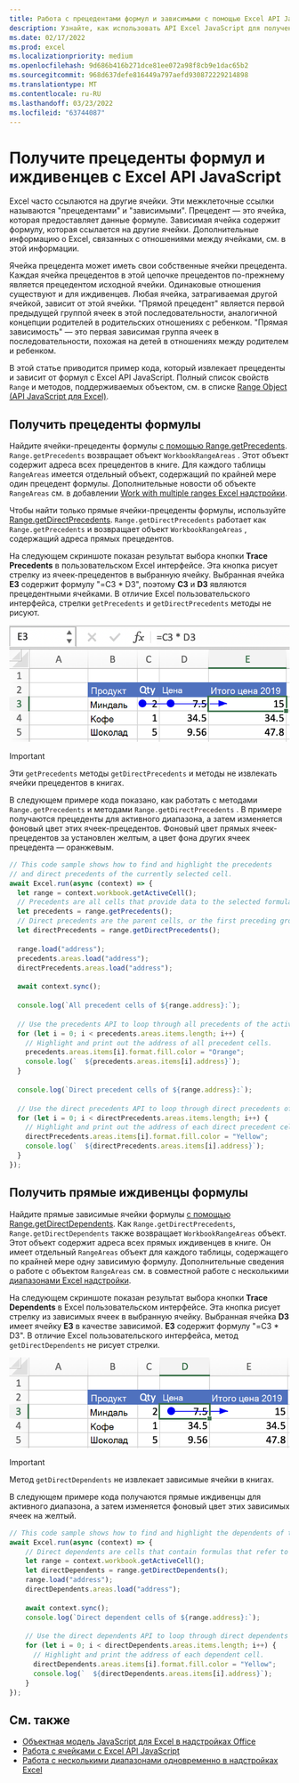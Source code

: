 ```yaml
---
title: Работа с прецедентами формул и зависимыми с помощью Excel API JavaScript
description: Узнайте, как использовать API Excel JavaScript для получения прецедентов формул и зависимых.
ms.date: 02/17/2022
ms.prod: excel
ms.localizationpriority: medium
ms.openlocfilehash: 9d686b416b271dce81ee072a98f8cb9e1dac65b2
ms.sourcegitcommit: 968d637defe816449a797aefd930872229214898
ms.translationtype: MT
ms.contentlocale: ru-RU
ms.lasthandoff: 03/23/2022
ms.locfileid: "63744087"
---
```

# <a name="get-formula-precedents-and-dependents-using-the-excel-javascript-api"></a>Получите прецеденты формул и иждивенцев с Excel API JavaScript

Excel часто ссылаются на другие ячейки. Эти межклеточные ссылки называются "прецедентами" и "зависимыми". Прецедент — это ячейка, которая предоставляет данные формуле. Зависимая ячейка содержит формулу, которая ссылается на другие ячейки. Дополнительные информацию о Excel, связанных с отношениями между ячейками, см[](https://support.microsoft.com/office/a59bef2b-3701-46bf-8ff1-d3518771d507). в этой информации.

Ячейка прецедента может иметь свои собственные ячейки прецедента. Каждая ячейка прецедентов в этой цепочке прецедентов по-прежнему является прецедентом исходной ячейки. Одинаковые отношения существуют и для иждивенцев. Любая ячейка, затрагиваемая другой ячейкой, зависит от этой ячейки. "Прямой прецедент" является первой предыдущей группой ячеек в этой последовательности, аналогичной концепции родителей в родительских отношениях с ребенком. "Прямая зависимость" — это первая зависимая группа ячеек в последовательности, похожая на детей в отношениях между родителем и ребенком.

В этой статье приводится пример кода, который извлекает прецеденты и зависит от формул с Excel API JavaScript. Полный список свойств `Range` и методов, поддерживаемых объектом, см. в списке [Range Object (API JavaScript для Excel)](/javascript/api/excel/excel.range).

## <a name="get-the-precedents-of-a-formula"></a>Получить прецеденты формулы

Найдите ячейки-прецеденты формулы [с помощью Range.getPrecedents](/javascript/api/excel/excel.range#excel-excel-range-getprecedents-member(1)). `Range.getPrecedents` возвращает объект `WorkbookRangeAreas` . Этот объект содержит адреса всех прецедентов в книге. Для каждого таблицы `RangeAreas` имеется отдельный объект, содержащий по крайней мере один прецедент формулы. Дополнительные новости об объекте `RangeAreas` см. в добавлении [Work with multiple ranges Excel надстройки](excel-add-ins-multiple-ranges.md).

Чтобы найти только прямые ячейки-прецеденты формулы, используйте [Range.getDirectPrecedents](/javascript/api/excel/excel.range#excel-excel-range-getdirectprecedents-member(1)). `Range.getDirectPrecedents` работает как `Range.getPrecedents` и возвращает объект `WorkbookRangeAreas` , содержащий адреса прямых прецедентов.

На следующем скриншоте показан результат выбора кнопки **Trace Precedents** в пользовательском Excel интерфейсе. Эта кнопка рисует стрелку из ячеек-прецедентов в выбранную ячейку. Выбранная ячейка **E3** содержит формулу "=C3 * D3", поэтому **C3** и **D3** являются прецедентными ячейками. В отличие Excel пользовательского интерфейса, стрелки `getPrecedents` и `getDirectPrecedents` методы не рисуют.

![Отслеживание прецедентных ячеек стрелки Excel пользовательского интерфейса.](../images/excel-ranges-trace-precedents.png)

> [!IMPORTANT]
> Эти `getPrecedents` методы `getDirectPrecedents` и методы не извлекать ячейки прецедентов в книгах.

В следующем примере кода показано, как работать с методами `Range.getPrecedents` и методами `Range.getDirectPrecedents` . В примере получаются прецеденты для активного диапазона, а затем изменяется фоновый цвет этих ячеек-прецедентов. Фоновый цвет прямых ячеек-прецедентов за установлен желтым, а цвет фона других ячеек прецедента — оранжевым.

```js
// This code sample shows how to find and highlight the precedents 
// and direct precedents of the currently selected cell.
await Excel.run(async (context) => {
  let range = context.workbook.getActiveCell();
  // Precedents are all cells that provide data to the selected formula.
  let precedents = range.getPrecedents();
  // Direct precedents are the parent cells, or the first preceding group of cells that provide data to the selected formula.    
  let directPrecedents = range.getDirectPrecedents();

  range.load("address");
  precedents.areas.load("address");
  directPrecedents.areas.load("address");
  
  await context.sync();

  console.log(`All precedent cells of ${range.address}:`);
  
  // Use the precedents API to loop through all precedents of the active cell.
  for (let i = 0; i < precedents.areas.items.length; i++) {
    // Highlight and print out the address of all precedent cells.
    precedents.areas.items[i].format.fill.color = "Orange";
    console.log(`  ${precedents.areas.items[i].address}`);
  }

  console.log(`Direct precedent cells of ${range.address}:`);

  // Use the direct precedents API to loop through direct precedents of the active cell.
  for (let i = 0; i < directPrecedents.areas.items.length; i++) {
    // Highlight and print out the address of each direct precedent cell.
    directPrecedents.areas.items[i].format.fill.color = "Yellow";
    console.log(`  ${directPrecedents.areas.items[i].address}`);
  }
});
```

## <a name="get-the-direct-dependents-of-a-formula"></a>Получить прямые иждивенцы формулы

Найдите прямые зависимые ячейки формулы [с помощью Range.getDirectDependents](/javascript/api/excel/excel.range#excel-excel-range-getdirectdependents-member(1)). Как `Range.getDirectPrecedents`, `Range.getDirectDependents` также возвращает `WorkbookRangeAreas` объект. Этот объект содержит адреса всех прямых иждивенцев в книге. Он имеет отдельный `RangeAreas` объект для каждого таблицы, содержащего по крайней мере одну зависимую формулу. Дополнительные сведения о работе с объектом `RangeAreas` см. в совместной работе с несколькими [диапазонами Excel надстройки](excel-add-ins-multiple-ranges.md).

На следующем скриншоте показан результат выбора кнопки **Trace Dependents** в Excel пользовательском интерфейсе. Эта кнопка рисует стрелку из зависимых ячеек в выбранную ячейку. Выбранная ячейка **D3** имеет ячейку **E3** в качестве зависимой. **E3** содержит формулу "=C3 * D3". В отличие Excel пользовательского интерфейса, метод `getDirectDependents` не рисует стрелки.

![Отслеживание зависимых ячеек стрелки Excel пользовательского интерфейса.](../images/excel-ranges-trace-dependents.png)

> [!IMPORTANT]
> Метод `getDirectDependents` не извлекает зависимые ячейки в книгах.

В следующем примере кода получаются прямые иждивенцы для активного диапазона, а затем изменяется фоновый цвет этих зависимых ячеек на желтый.

```js
// This code sample shows how to find and highlight the dependents of the currently selected cell.
await Excel.run(async (context) => {
    // Direct dependents are cells that contain formulas that refer to other cells.
    let range = context.workbook.getActiveCell();
    let directDependents = range.getDirectDependents();
    range.load("address");
    directDependents.areas.load("address");
    
    await context.sync();
    console.log(`Direct dependent cells of ${range.address}:`);

    // Use the direct dependents API to loop through direct dependents of the active cell.
    for (let i = 0; i < directDependents.areas.items.length; i++) {
      // Highlight and print the address of each dependent cell.
      directDependents.areas.items[i].format.fill.color = "Yellow";
      console.log(`  ${directDependents.areas.items[i].address}`);
    }
});
```

## <a name="see-also"></a>См. также

- [Объектная модель JavaScript для Excel в надстройках Office](excel-add-ins-core-concepts.md)
- [Работа с ячейками с Excel API JavaScript](excel-add-ins-cells.md)
- [Работа с несколькими диапазонами одновременно в надстройках Excel](excel-add-ins-multiple-ranges.md)
